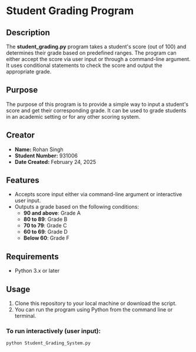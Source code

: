 # Student Grading Program

## Description
The **student_grading.py** program takes a student's score (out of 100) and determines their grade based on predefined ranges. The program can either accept the score via user input or through a command-line argument. It uses conditional statements to check the score and output the appropriate grade.

## Purpose
The purpose of this program is to provide a simple way to input a student's score and get their corresponding grade. It can be used to grade students in an academic setting or for any other scoring system.

## Creator
- **Name:** Rohan Singh
- **Student Number:** 931006
- **Date Created:** February 24, 2025

## Features
- Accepts score input either via command-line argument or interactive user input.
- Outputs a grade based on the following conditions:
  - **90 and above**: Grade A
  - **80 to 89**: Grade B
  - **70 to 79**: Grade C
  - **60 to 69**: Grade D
  - **Below 60**: Grade F

## Requirements
- Python 3.x or later

## Usage
1. Clone this repository to your local machine or download the script.
2. You can run the program using Python from the command line or terminal.

### To run interactively (user input):
```bash
python Student_Grading_System.py

